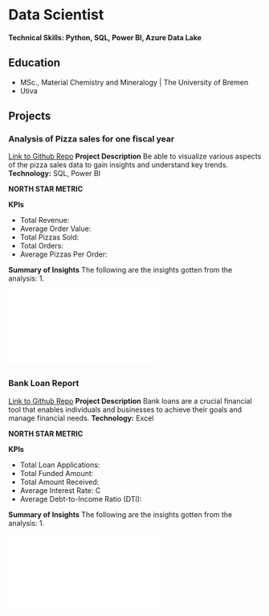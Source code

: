 # Data Scientist

#### Technical Skills: Python, SQL, Power BI, Azure Data Lake

## Education
- MSc., Material Chemistry and Mineralogy | The University of Bremen
- Utiva 								       		

## Projects
### Analysis of Pizza sales for one fiscal year
[Link to Github Repo](https://github.com/Yhemmy-Diamond/pizza-sales-analysis)
**Project Description**
Be able to visualize various aspects of the pizza sales data to gain insights and understand key trends.
**Technology:** SQL, Power BI

**NORTH STAR METRIC**

**KPIs**
- Total Revenue:
- Average Order Value:
- Total Pizzas Sold:
- Total Orders:
- Average Pizzas Per Order: 

**Summary of Insights**
The following are the insights gotten from the analysis:
1. 


![Dashboard](/assets/Pizza_Sales_REPORT.pdf)


### Bank Loan Report
[Link to Github Repo](https://github.com/Yhemmy-Diamond/bank-loans-report)
**Project Description**
Bank loans are a crucial financial tool that enables individuals and businesses to achieve their goals and manage financial needs.
**Technology:** Excel

**NORTH STAR METRIC**

**KPIs**
- Total Loan Applications: 
- Total Funded Amount: 
- Total Amount Received: 
- Average Interest Rate: C
- Average Debt-to-Income Ratio (DTI): 

**Summary of Insights**
The following are the insights gotten from the analysis:
1. 


![Dashboard](/assets/Pizza_Sales_REPORT.pdf)
